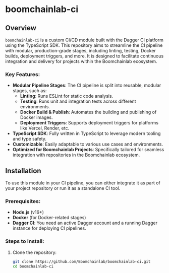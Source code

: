 # boomchainlab-ci

## Overview

`boomchainlab-ci` is a custom CI/CD module built with the Dagger CI platform using the TypeScript SDK. This repository aims to streamline the CI pipeline with modular, production-grade stages, including linting, testing, Docker builds, deployment triggers, and more. It is designed to facilitate continuous integration and delivery for projects within the Boomchainlab ecosystem.

### Key Features:
- **Modular Pipeline Stages**: The CI pipeline is split into reusable, modular stages, such as:
  - **Linting**: Runs ESLint for static code analysis.
  - **Testing**: Runs unit and integration tests across different environments.
  - **Docker Build & Publish**: Automates the building and publishing of Docker images.
  - **Deployment Triggers**: Supports deployment triggers for platforms like Vercel, Render, etc.
- **TypeScript SDK**: Fully written in TypeScript to leverage modern tooling and type safety.
- **Customizable**: Easily adaptable to various use cases and environments.
- **Optimized for Boomchainlab Projects**: Specifically tailored for seamless integration with repositories in the Boomchainlab ecosystem.

## Installation

To use this module in your CI pipeline, you can either integrate it as part of your project repository or run it as a standalone CI tool. 

### Prerequisites:
- **Node.js** (v16+)
- **Docker** (for Docker-related stages)
- **Dagger CI**: You need an active Dagger account and a running Dagger instance for deploying CI pipelines.

### Steps to Install:

1. Clone the repository:
   ```bash
   git clone https://github.com/Boomchainlab/boomchainlab-ci.git
   cd boomchainlab-ci
